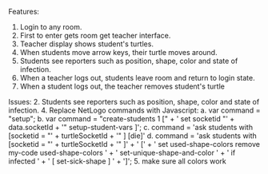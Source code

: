 Features:
1. Login to any room.
2. First to enter gets room get teacher interface.
3. Teacher display shows student's turtles.
4. When students move arrow keys, their turtle moves around.
5. Students see reporters such as position, shape, color and state of infection.
6. When a teacher logs out, students leave room and return to login state.
7. When a student logs out, the teacher removes student's turtle 

Issues:
2. Students see reporters such as position, shape, color and state of infection.
4. Replace NetLogo commands with Javascript:
a.    var command = "setup";
b.    var command = "create-students 1 [" + 
      ' set socketid "' + data.socketId + 
      '" setup-student-vars ]';
c.    command = 'ask students with [socketid = "' + turtleSocketId + '" ] [die]'
d.    command = 'ask students with [socketid = "' + turtleSocketId + '" ]' + 
      ' [' +
        ' set used-shape-colors remove my-code used-shape-colors ' +
        ' set-unique-shape-and-color ' +
        ' if infected ' +
        ' [ set-sick-shape ] ' +
      ']'; 
5. make sure all colors work
